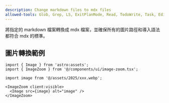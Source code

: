 ```yaml
---
description: Change markdown files to mdx files
allowed-tools: Glob, Grep, LS, ExitPlanMode, Read, TodoWrite, Task, Edit, MultiEdit
---
```


將指定的 markdown 檔案轉換成 mdx 檔案，並確保所有的圖片路徑和導入語法都符合 mdx 的標準。

## 圖片轉換範例

```
import { Image } from 'astro:assets';
import { ImageZoom } from '@/components/ui/image-zoom.tsx';

import image from '@/assets/2025/xxx.webp';

<ImageZoom client:visible>
  <Image src={image} alt="image" />
</ImageZoom>
```
